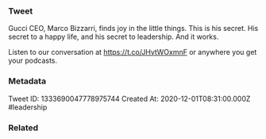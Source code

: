 ### Tweet
Gucci CEO, Marco Bizzarri, finds joy in the little things. This is his secret. His secret to a happy life, and his secret to leadership. And it works.

Listen to our conversation at https://t.co/JHvtWOxmnF or anywhere you get your podcasts.

### Metadata
Tweet ID: 1333690047778975744
Created At: 2020-12-01T08:31:00.000Z
#leadership

### Related

